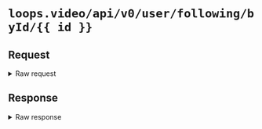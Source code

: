 # `loops.video/api/v0/user/following/byId/{{ id }}`

## Request

<details>
<summary>Raw request</summary>
<pre>
GET https://loops.video/api/v0/user/following/byId/80229455741718528 HTTP/1.1
Authorization: Bearer [[ redacted ]]
Host: loops.video
</pre>
</details>

## Response

<details>
<summary>Raw response</summary>
<pre>
200 OK
date: Wed, 06 Nov 2024 02:11:13 GMT
content-type: application/json
transfer-encoding: chunked
connection: keep-alive
vary: Accept-Encoding
cache-control: no-cache, private
access-control-allow-origin: *
x-frame-options: SAMEORIGIN
x-xss-protection: 1; mode=block
x-content-type-options: nosniff
cf-cache-status: DYNAMIC
report-to: {"endpoints":[{"url":"https:\/\/a.nel.cloudflare.com\/report\/v4?s=XQS2K2dxEkCtx%2BL%2Fm%2BHDRj76Tvo0L8%2FEdoBLTn5ZdZ0TsoOP%2B2NY%2FebeZ9jaeJa36Ww9d8s9YDLmauNESOeleWbq5QzPkjd6KbQ8bzPs7LYeJLGAM726gy2zcPcksCvUqUZdClLA%2BoX0%2FQ%3D%3D"}],"group":"cf-nel","max_age":604800}
nel: {"success_fraction":0,"report_to":"cf-nel","max_age":604800}
server: cloudflare
cf-ray: 8de18d3a4c36d2ee-FRA
alt-svc: h3=":443"; ma=86400
server-timing: cfL4;desc="?proto=TCP&rtt=20190&sent=5&recv=5&lost=0&retrans=0&sent_bytes=2810&recv_bytes=676&delivery_rate=186199&cwnd=250&unsent_bytes=0&cid=4b49f59ae1f4f856&ts=309&x=0"

{
  "data": [],
  "links": {
    "first": null,
    "last": null,
    "prev": null,
    "next": null
  },
  "meta": {
    "path": "https://loops.video/api/v0/user/following/byId/80229455741718528",
    "per_page": 10,
    "next_cursor": null,
    "prev_cursor": null
  }
}
</pre>
</details>